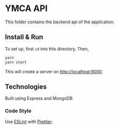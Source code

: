 # YMCA API

This folder contains the backend api of the application.

## Install & Run

To set up, first `cd` into this directory. Then,

```bash
yarn
yarn start
```

This will create a server on [http://localhost:9000](http://localhost:9000).

## Technologies

Built using Express and MongoDB.

### Code Style

Use [ESLint](https://eslint.org) with [Prettier](https://prettier.io/).
